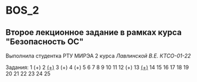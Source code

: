 # BOS_2
## Второе лекционное задание в рамках курса "Безопасность ОС" 
Выполнила студентка РТУ МИРЭА 2 курса _Лавлинской В.Е. КТСО-01-22_

Задания:
1 (+)
2 [(+)](https://github.com/mrlentics/BOS_2/blob/main/.gitignore)
3 (+)
4 (+)
5
6
7
8
9
10
11
12 (+)
13 [(+)](https://github.com/mrlentics/BOS_2/tree/main/mysyslog)
14
15
16
17
18
19
20
21
22
23
24
25






